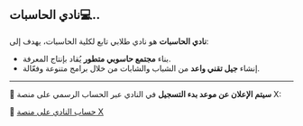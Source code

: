 ##  نادي الحاسبات💻..

**نادي الحاسبات** هو نادي طلابي تابع لكلية الحاسبات، يهدف إلى:

- بناء **مجتمع حاسوبي متطور** يُقاد بإنتاج المعرفة.
- إنشاء **جيل تقني واعد** من الشباب والشابات من خلال برامج متنوعة وفعّالة.


---

📢 **سيتم الإعلان عن موعد بدء التسجيل** في النادي عبر الحساب الرسمي على منصة X:

🔗 [حساب النادي على منصة X](https://x.com/uqucc?s=21)
